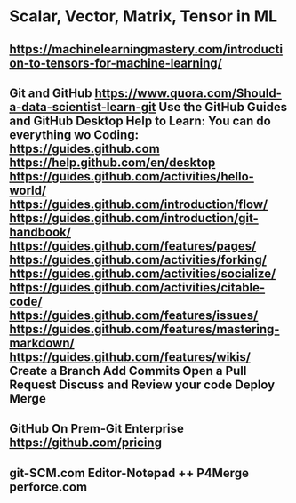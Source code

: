 # Scalar, Vector, Matrix, Tensor in ML
https://machinelearningmastery.com/introduction-to-tensors-for-machine-learning/
-----
Git and GitHub
https://www.quora.com/Should-a-data-scientist-learn-git
Use the GitHub Guides and GitHub Desktop Help to Learn:
You can do everything wo Coding:
https://guides.github.com
https://help.github.com/en/desktop
https://guides.github.com/activities/hello-world/
https://guides.github.com/introduction/flow/
https://guides.github.com/introduction/git-handbook/
https://guides.github.com/features/pages/
https://guides.github.com/activities/forking/
https://guides.github.com/activities/socialize/
https://guides.github.com/activities/citable-code/
https://guides.github.com/features/issues/
https://guides.github.com/features/mastering-markdown/
https://guides.github.com/features/wikis/
Create a Branch
Add Commits
Open a Pull Request
Discuss and Review your code
Deploy
Merge
-
GitHub On Prem-Git Enterprise
https://github.com/pricing
-
git-SCM.com
Editor-Notepad ++
P4Merge perforce.com
-
